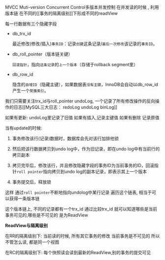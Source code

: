 MVCC Muti-version Concurrent Control多版本并发控制
在并发读的时候 , 利用版本链 在不同的[[事务的隔离级别]]下形成不同的readView

每一行数据有三个隐藏字段

- db_trx_id

    最近修改(修改/插入)`事务ID`：记录`创建`这条记录/`最后一次修改`该记录的`事务ID`。

- db_roll_pointer（版本链关键）

    `回滚指针`，指向`这条记录`的`上一个版本`（存储于rollback segment里）

- db_row_id

    隐含的`自增ID`（隐藏主键），如果数据表`没有主键`，InnoDB会自动以db_row_id产生一个`聚簇索引`。

我们只需要关注trx_id与roll_pointer
undoLog, 一个记录了所有修改操作的反向操作的日志[[MySQL三大日志： redoLog undoLog binLog]]

如果有更新: undoLog里记录了旧值  如果有插入,记录主键值  如果有删除 记录原值

当有update的时候: 

1. 事务修改该行(记录)数据时，数据库会先对该行加排他锁

2. 然后把该行数据拷贝到undo log中，作为旧记录，即在undo log中有当前行的拷贝副本

3. 拷贝完毕后，修改该行，并且修改隐藏字段的事务ID为当前事务的ID，回滚指针`roll pointer`指向拷贝到undo log的副本记录，即表示其上一个版本

4. 事务提交后，释放锁

这样 通过`roll pointer`不断地指向undolog中某行记录 
遍历这个链表, 相当于可以获得一条版本链

这个版本链上, 不同的记录都有一个trx_id  通过比较trx_id 就可以知道哪些是当前事务可见的,哪些是不可见的 是为ReadView

**ReadView与隔离级别**

在RR的隔离级别下: 当前读的时候, 所有其它事务的修改 当前事务是不可见的 所以不管怎么读, 都是同一个视图

在RC的隔离级别下: 每个快照读会读到最新的ReadView,别的事务的提交可见

